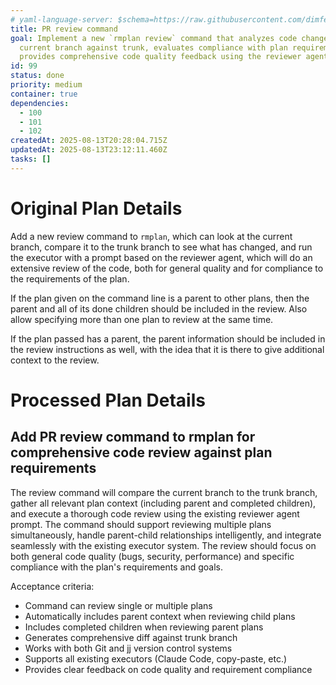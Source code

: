 ```yaml
---
# yaml-language-server: $schema=https://raw.githubusercontent.com/dimfeld/llmutils/main/schema/rmplan-plan-schema.json
title: PR review command
goal: Implement a new `rmplan review` command that analyzes code changes on the
  current branch against trunk, evaluates compliance with plan requirements, and
  provides comprehensive code quality feedback using the reviewer agent.
id: 99
status: done
priority: medium
container: true
dependencies:
  - 100
  - 101
  - 102
createdAt: 2025-08-13T20:28:04.715Z
updatedAt: 2025-08-13T23:12:11.460Z
tasks: []
---
```


# Original Plan Details

Add a new review command to `rmplan`, which can look at the current branch, compare it to the trunk branch to see what has changed, and run the executor with a prompt based on the reviewer agent, which will do an extensive review of the code, both for general quality and for compliance to the requirements of the plan.

If the plan given on the command line is a parent to other plans, then the parent and all of its done children should be included in the review. Also allow specifying more than one plan to review at the same time.

If the plan passed has a parent, the parent information should be included in the review instructions as well, with the
idea that it is there to give additional context to the review.

# Processed Plan Details

## Add PR review command to rmplan for comprehensive code review against plan requirements

The review command will compare the current branch to the trunk branch, gather all relevant plan context (including parent and completed children), and execute a thorough code review using the existing reviewer agent prompt. The command should support reviewing multiple plans simultaneously, handle parent-child relationships intelligently, and integrate seamlessly with the existing executor system. The review should focus on both general code quality (bugs, security, performance) and specific compliance with the plan's requirements and goals.

Acceptance criteria:
- Command can review single or multiple plans
- Automatically includes parent context when reviewing child plans
- Includes completed children when reviewing parent plans
- Generates comprehensive diff against trunk branch
- Works with both Git and jj version control systems
- Supports all existing executors (Claude Code, copy-paste, etc.)
- Provides clear feedback on code quality and requirement compliance
